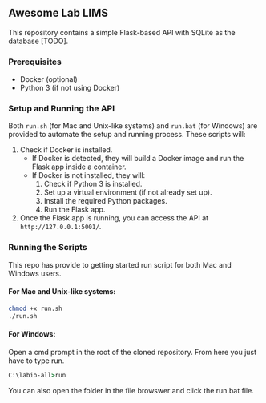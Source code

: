 
## **A**wesome **Lab** **L**IMS

This repository contains a simple Flask-based API with SQLite as the database [TODO].

### Prerequisites

- Docker (optional)
- Python 3 (if not using Docker)

### Setup and Running the API

Both `run.sh` (for Mac and Unix-like systems) and `run.bat` (for Windows) are provided to automate the setup and running process. These scripts will:

1. Check if Docker is installed.
    - If Docker is detected, they will build a Docker image and run the Flask app inside a container.
    - If Docker is not installed, they will:
        1. Check if Python 3 is installed.
        2. Set up a virtual environment (if not already set up).
        3. Install the required Python packages.
        4. Run the Flask app.
2. Once the Flask app is running, you can access the API at `http://127.0.0.1:5001/`.

### Running the Scripts
This repo has provide to getting started run script for both Mac and Windows users.

#### For Mac and Unix-like systems:

```bash
chmod +x run.sh
./run.sh
```

#### For Windows:
Open a cmd prompt in the root of the cloned repository. From here you just have to type run.
```cmd
C:\labio-all>run
```
You can also open the folder in the file browswer and click the run.bat file.
